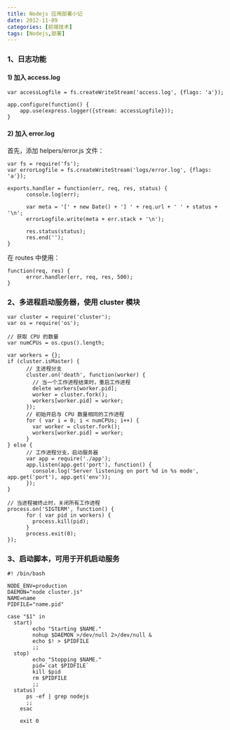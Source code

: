 ```yaml
---
title: Nodejs 应用部署小记
date: 2012-11-09
categories: [前端技术]
tags: [Nodejs,部署]
---
```


### 1、日志功能

#### 1) 加入 access.log

    var accessLogfile = fs.createWriteStream('access.log', {flags: 'a'});

    app.configure(function() {
        app.use(express.logger({stream: accessLogfile}));
    }

#### 2) 加入 error.log

首先，添加 helpers/error.js 文件：

    var fs = require('fs');
    var errorLogfile = fs.createWriteStream('logs/error.log', {flags: 'a'});

    exports.handler = function(err, req, res, status) {
          console.log(err);

          var meta = '[' + new Date() + '] ' + req.url + ' ' + status + '\n';
          errorLogfile.write(meta + err.stack + '\n');

          res.status(status);
          res.end('');
    }

在 routes 中使用：

    function(req, res) {
          error.handler(err, req, res, 500);
    }

### 2、多进程启动服务器，使用 cluster 模块

    var cluster = require('cluster');
    var os = require('os');

    // 获取 CPU 的数量
    var numCPUs = os.cpus().length;

    var workers = {};
    if (cluster.isMaster) {
          // 主进程分支
          cluster.on('death', function(worker) {
            // 当一个工作进程结束时，重启工作进程
            delete workers[worker.pid];
            worker = cluster.fork();
            workers[worker.pid] = worker;
          });
          // 初始开启与 CPU 数量相同的工作进程
          for ( var i = 0; i < numCPUs; i++) {
            var worker = cluster.fork();
            workers[worker.pid] = worker;
          }
    } else {
          // 工作进程分支，启动服务器
          var app = require('./app');
          app.listen(app.get('port'), function() {
            console.log('Server listening on port %d in %s mode', app.get('port'), app.get('env'));
          });
    }

    // 当进程被终止时，关闭所有工作进程
    process.on('SIGTERM', function() {
          for ( var pid in workers) {
            process.kill(pid);
          }
          process.exit(0);
    });

### 3、启动脚本，可用于开机启动服务

    #! /bin/bash

    NODE_ENV=production
    DAEMON="node cluster.js"
    NAME=name
    PIDFILE="name.pid"

    case "$1" in
      start)
            echo "Starting $NAME."
            nohup $DAEMON >/dev/null 2>/dev/null &
            echo $! > $PIDFILE
            ;;
      stop)
            echo "Stopping $NAME."
            pid=`cat $PIDFILE`
            kill $pid
            rm $PIDFILE
            ;;
      status)
          ps -ef | grep nodejs
          ;;
        esac

        exit 0
